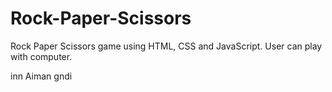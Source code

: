 # Rock-Paper-Scissors
Rock Paper Scissors game using HTML, CSS and JavaScript. User can play with computer.

inn
Aiman
gndi
